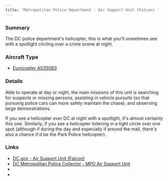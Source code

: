 ```yaml
---
title: 'Metropolitan Police Department - Air Support Unit (Falcon) '
---
```


### Summary 

The DC police department's helicopter, this is what you'll sometimes see with a spotlight circling over a crime scene at night.  

### Aircraft Type
* [Eurocopter AS350B3](https://en.wikipedia.org/wiki/Eurocopter_AS350_%C3%89cureuil)

### Details 

Able to operate at day or night, the main missions of this unit is searching for suspects or missing persons, assisting in vehicle pursuits (so that pursuing police cars can more safely maintain the chase), and observing large demonstrations.   

If you see a helicopter over DC at night with a spotlight, it's almost certainly this one.  Similarly, if you see a helicopter loitering in a tight circle over one spot (although if during the day and especially if around the mall, there's also a chance it'd be the Park Police helicopter).  

### Links
* [DC.gov - Air Support Unit (Falcon)](https://mpdc.dc.gov/page/air-support-unit-falcon)
* [DC Metropolitan Police Collector - MPD Air Support Unit](http://www.dcmetropolicecollector.com/MPD-Air-Support-Unit.html)
* []()
* []()